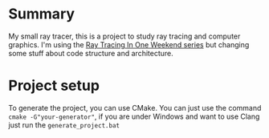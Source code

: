 # Summary
My small ray tracer, this is a project to study ray tracing and computer graphics. I'm using the [Ray Tracing In One Weekend series](https://raytracing.github.io/) but changing some stuff about code structure and architecture.

# Project setup
To generate the project, you can use CMake. You can just use the command `cmake -G"your-generator"`, if you are under Windows and want to use Clang just run the `generate_project.bat`
